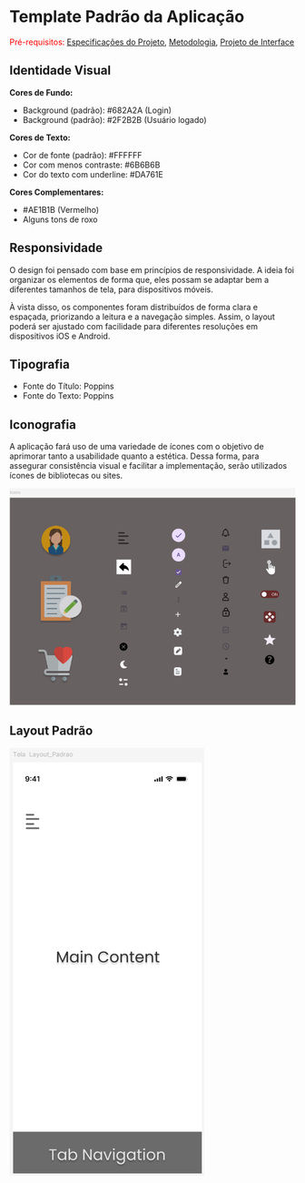 # Template Padrão da Aplicação

<span style="color:red">Pré-requisitos: <a href="02-Especificação do Projeto.md"> Especificações do Projeto</a></span>, <a href="03-Metodologia.md"> Metodologia</a>, <a href="04-Projeto de Interface.md"> Projeto de Interface</a>

## Identidade Visual

**Cores de Fundo:**

* Background (padrão): #682A2A (Login)
* Background (padrão): #2F2B2B (Usuário logado)
  
**Cores de Texto:**

* Cor de fonte (padrão): #FFFFFF 
* Cor com menos contraste: #6B6B6B 
* Cor do texto com underline: #DA761E

**Cores Complementares:**

* #AE1B1B (Vermelho) 
* Alguns tons de roxo 

## Responsividade 

O design foi pensado com base em princípios de responsividade. A ideia foi organizar os elementos de forma que, eles possam se adaptar bem a diferentes tamanhos de tela, para dispositivos móveis.

À vista disso, os componentes foram distribuídos de forma clara e espaçada, priorizando a leitura e a navegação simples. Assim, o layout poderá ser ajustado com facilidade para diferentes resoluções em dispositivos iOS e Android.

## Tipografia 

* Fonte do Título: Poppins
* Fonte do Texto: Poppins
  
## Iconografia

A aplicação fará uso de uma variedade de ícones com o objetivo de aprimorar tanto a usabilidade quanto a estética. Dessa forma, para assegurar consistência visual e facilitar a implementação, serão utilizados ícones de bibliotecas ou sites.

![Icons](./img/icones.png)

## Layout Padrão

![Layout_Padrao](./img/Layout.png)
